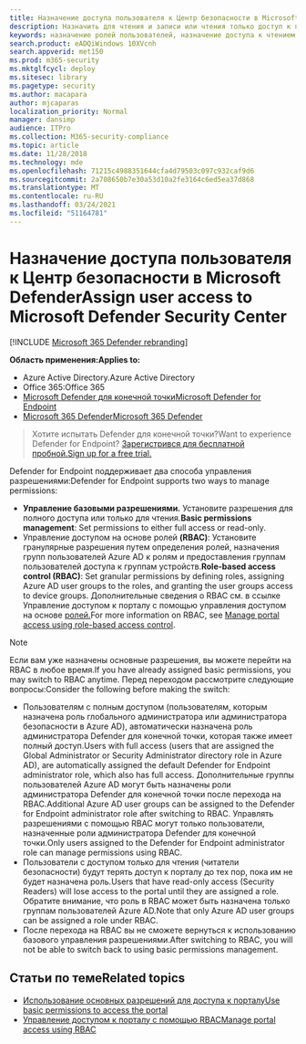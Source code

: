 ```yaml
---
title: Назначение доступа пользователя к Центр безопасности в Microsoft Defender
description: Назначить для чтения и записи или чтения только доступ к порталу Microsoft Defender для конечной точки.
keywords: назначение ролей пользователей, назначение доступа к чтением и записи, назначение доступа только для чтения, пользователя, ролей пользователей, ролей
search.product: eADQiWindows 10XVcnh
search.appverid: met150
ms.prod: m365-security
ms.mktglfcycl: deploy
ms.sitesec: library
ms.pagetype: security
ms.author: macapara
author: mjcaparas
localization_priority: Normal
manager: dansimp
audience: ITPro
ms.collection: M365-security-compliance
ms.topic: article
ms.date: 11/28/2018
ms.technology: mde
ms.openlocfilehash: 71215c4988351644cfa4d79503c097c932caf9d6
ms.sourcegitcommit: 2a708650b7e30a53d10a2fe3164c6ed5ea37d868
ms.translationtype: MT
ms.contentlocale: ru-RU
ms.lasthandoff: 03/24/2021
ms.locfileid: "51164781"
---
```

# <a name="assign-user-access-to-microsoft-defender-security-center"></a><span data-ttu-id="d1c51-104">Назначение доступа пользователя к Центр безопасности в Microsoft Defender</span><span class="sxs-lookup"><span data-stu-id="d1c51-104">Assign user access to Microsoft Defender Security Center</span></span>

[!INCLUDE [Microsoft 365 Defender rebranding](../../includes/microsoft-defender.md)]


<span data-ttu-id="d1c51-105">**Область применения:**</span><span class="sxs-lookup"><span data-stu-id="d1c51-105">**Applies to:**</span></span>
- <span data-ttu-id="d1c51-106">Azure Active Directory.</span><span class="sxs-lookup"><span data-stu-id="d1c51-106">Azure Active Directory</span></span>
- <span data-ttu-id="d1c51-107">Office 365:</span><span class="sxs-lookup"><span data-stu-id="d1c51-107">Office 365</span></span>
- [<span data-ttu-id="d1c51-108">Microsoft Defender для конечной точки</span><span class="sxs-lookup"><span data-stu-id="d1c51-108">Microsoft Defender for Endpoint</span></span>](https://go.microsoft.com/fwlink/p/?linkid=2154037)
- [<span data-ttu-id="d1c51-109">Microsoft 365 Defender</span><span class="sxs-lookup"><span data-stu-id="d1c51-109">Microsoft 365 Defender</span></span>](https://go.microsoft.com/fwlink/?linkid=2118804)


><span data-ttu-id="d1c51-110">Хотите испытать Defender для конечной точки?</span><span class="sxs-lookup"><span data-stu-id="d1c51-110">Want to experience Defender for Endpoint?</span></span> [<span data-ttu-id="d1c51-111">Зарегистрився для бесплатной пробной.</span><span class="sxs-lookup"><span data-stu-id="d1c51-111">Sign up for a free trial.</span></span>](https://www.microsoft.com/microsoft-365/windows/microsoft-defender-atp?ocid=docs-wdatp-assignaccess-abovefoldlink)

<span data-ttu-id="d1c51-112">Defender for Endpoint поддерживает два способа управления разрешениями:</span><span class="sxs-lookup"><span data-stu-id="d1c51-112">Defender for Endpoint supports two ways to manage permissions:</span></span>

- <span data-ttu-id="d1c51-113">**Управление базовыми разрешениями.** Установите разрешения для полного доступа или только для чтения.</span><span class="sxs-lookup"><span data-stu-id="d1c51-113">**Basic permissions management**: Set permissions to either full access or read-only.</span></span>
- <span data-ttu-id="d1c51-114">Управление доступом на основе ролей **(RBAC)**: Установите гранулярные разрешения путем определения ролей, назначения групп пользователей Azure AD к ролям и предоставления группам пользователей доступа к группам устройств.</span><span class="sxs-lookup"><span data-stu-id="d1c51-114">**Role-based access control (RBAC)**: Set granular permissions by defining roles, assigning Azure AD user groups to the roles, and granting the user groups access to device groups.</span></span> <span data-ttu-id="d1c51-115">Дополнительные сведения о RBAC см. в ссылке Управление доступом к порталу с помощью управления доступом на основе [ролей.](rbac.md)</span><span class="sxs-lookup"><span data-stu-id="d1c51-115">For more information on RBAC, see [Manage portal access using role-based access control](rbac.md).</span></span>

> [!NOTE]
> <span data-ttu-id="d1c51-116">Если вам уже назначены основные разрешения, вы можете перейти на RBAC в любое время.</span><span class="sxs-lookup"><span data-stu-id="d1c51-116">If you have already assigned basic permissions, you may switch to RBAC anytime.</span></span> <span data-ttu-id="d1c51-117">Перед переходом рассмотрите следующие вопросы:</span><span class="sxs-lookup"><span data-stu-id="d1c51-117">Consider the following before making the switch:</span></span>
> 
> - <span data-ttu-id="d1c51-118">Пользователям с полным доступом (пользователям, которым назначена роль глобального администратора или администратора безопасности в Azure AD), автоматически назначена роль администратора Defender для конечной точки, которая также имеет полный доступ.</span><span class="sxs-lookup"><span data-stu-id="d1c51-118">Users with full access (users that are assigned the Global Administrator or Security Administrator directory role in Azure AD), are automatically assigned the default Defender for Endpoint administrator role, which also has full access.</span></span> <span data-ttu-id="d1c51-119">Дополнительные группы пользователей Azure AD могут быть назначены роли администратора Defender для конечной точки после перехода на RBAC.</span><span class="sxs-lookup"><span data-stu-id="d1c51-119">Additional Azure AD user groups can be assigned to the Defender for Endpoint administrator role after switching to RBAC.</span></span>  <span data-ttu-id="d1c51-120">Управлять разрешениями с помощью RBAC могут только пользователи, назначенные роли администратора Defender для конечной точки.</span><span class="sxs-lookup"><span data-stu-id="d1c51-120">Only users assigned to the Defender for Endpoint administrator role can manage permissions using RBAC.</span></span> 
> - <span data-ttu-id="d1c51-121">Пользователи с доступом только для чтения (читатели безопасности) будут терять доступ к порталу до тех пор, пока им не будет назначена роль.</span><span class="sxs-lookup"><span data-stu-id="d1c51-121">Users that have read-only access (Security Readers) will lose access to the portal until they are assigned a role.</span></span> <span data-ttu-id="d1c51-122">Обратите внимание, что роль в RBAC может быть назначена только группам пользователей Azure AD.</span><span class="sxs-lookup"><span data-stu-id="d1c51-122">Note that only Azure AD user groups can be assigned a role under RBAC.</span></span>
> - <span data-ttu-id="d1c51-123">После перехода на RBAC вы не сможете вернуться к использованию базового управления разрешениями.</span><span class="sxs-lookup"><span data-stu-id="d1c51-123">After switching to RBAC, you will not be able to switch back to using basic permissions management.</span></span>

## <a name="related-topics"></a><span data-ttu-id="d1c51-124">Статьи по теме</span><span class="sxs-lookup"><span data-stu-id="d1c51-124">Related topics</span></span>

- [<span data-ttu-id="d1c51-125">Использование основных разрешений для доступа к порталу</span><span class="sxs-lookup"><span data-stu-id="d1c51-125">Use basic permissions to access the portal</span></span>](basic-permissions.md)
- [<span data-ttu-id="d1c51-126">Управление доступом к порталу с помощью RBAC</span><span class="sxs-lookup"><span data-stu-id="d1c51-126">Manage portal access using RBAC</span></span>](rbac.md)
